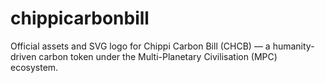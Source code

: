 # chippicarbonbill
Official assets and SVG logo for Chippi Carbon Bill (CHCB) — a humanity-driven carbon token under the Multi-Planetary Civilisation (MPC) ecosystem.
